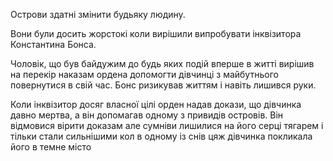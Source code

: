 Острови здатні змінити будьяку людину.

Вони були досить жорстокі коли вирішили випробувати інквізитора Константина Бонса.

Чоловік, що був байдужим до будь яких подій вперше в житті вирішив на перекір наказам ордена допомогти дівчинці з майбутнього повернутися в свій час. Бонс ризикував життям і навіть лишився руки.

Коли інквізитор досяг власної цілі орден надав докази, що дівчинка давно мертва, а він допомагав одному з привидів островів. Він відмовися вірити доказам але сумніви лишилися на його серці тягарем і тільки стали сильнішими кол в одному із снів цяж дівчинка покликала його в темне місто